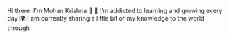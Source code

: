 Hi there. I'm Mohan Krishna 👋
🌱 I’m addicted to learning and growing every day
🌍 I am currently sharing a little bit of my knowledge to the world through
